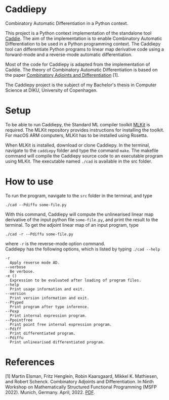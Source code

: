 <!-- # caddie [![CI](https://github.com/diku-dk/caddie/workflows/CI/badge.svg)](https://github.com/diku-dk/caddie/actions) -->
# Caddiepy

Combinatory Automatic Differentiation in a Python context.

This project is a Python context implementation of the standalone tool [Caddie](https://github.com/diku-dk/caddie). 
The aim of the implementation is to enable Combinatory Automatic Differentiation to be used in a Python programming context. 
The Caddiepy tool can differentiate Python programs to linear map derivative code using a forward-mode and a reverse-mode automatic differentiation.

Most of the code for Caddiepy is adapted from the implementation of Caddie. The theory of Combinatory Automatic Differentiation is based on the paper [Combinatory Adjoints and Differentiation](https://elsman.com/pdf/msfp22.pdf) [1].

The Caddiepy project is the subject of my Bachelor's thesis in Computer Science at DIKU, University of Copenhagen.


# Setup

To be able to run Caddiepy, the Standard ML compiler toolkit [MLKit](github.com/melsman/mlkit) is required. 
The MLKit repository provides instructions for installing the toolkit. 
For macOS ARM computers, MLKit has to be installed using Rosetta.  

When MLKit is installed, download or clone Caddiepy. 
In the terminal, navigate to the ```caddiepy``` folder and type the command ```make```. 
The makefile command will compile the Caddiepy source code to an executable program using MLKit. 
The executable named ```./cad``` is available in the src folder.

# How to use

To run the program, navigate to the ```src``` folder in the terminal, and type 

    ./cad --Pdiffu some-file.py

With this command, Caddiepy will compute the unlinearised linear map derivative of the input python file ```some-file.py```, and print the result to the terminal. 
To get the adjoint linear map of an input program, type
    
    ./cad -r --Pdiffu some-file.py
    
where ```-r``` is the reverse-mode option command.  
Caddiepy has the following options, which is listed by typing ```./cad --help```

    -r
      Apply reverse mode AD.
    --verbose
      Be verbose.
    -e ()
      Expression to be evaluated after loading of program files.
    --help
      Print usage information and exit.
    --version
      Print version information and exit.
    --Ptyped
      Print program after type inference.
    --Pexp
      Print internal expression program.
    --Ppointfree
      Print point free internal expression program.
    --Pdiff
      Print differentiated program.
    --Pdiffu
      Print unlinearised differentiated program.


# References

[1] Martin Elsman, Fritz Henglein, Robin Kaarsgaard, Mikkel K. Mathiesen, and Robert Schenck. Combinatory Adjoints and Differentiation. In Ninth Workshop on Mathematically Structured Functional Programming (MSFP 2022). Munich, Germany. April, 2022. [PDF](https://elsman.com/pdf/msfp22.pdf).
